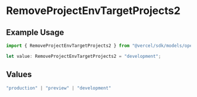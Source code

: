 # RemoveProjectEnvTargetProjects2

## Example Usage

```typescript
import { RemoveProjectEnvTargetProjects2 } from "@vercel/sdk/models/operations/removeprojectenv.js";

let value: RemoveProjectEnvTargetProjects2 = "development";
```

## Values

```typescript
"production" | "preview" | "development"
```